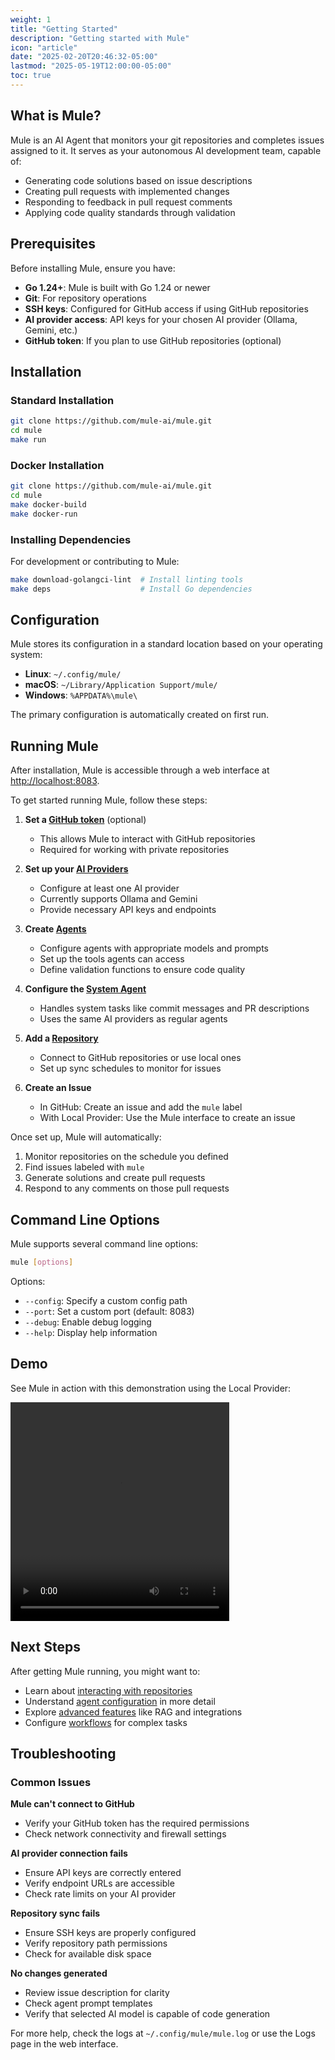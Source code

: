 ```yaml
---
weight: 1
title: "Getting Started"
description: "Getting started with Mule"
icon: "article"
date: "2025-02-20T20:46:32-05:00"
lastmod: "2025-05-19T12:00:00-05:00"
toc: true
---
```


## What is Mule?

Mule is an AI Agent that monitors your git repositories and completes issues assigned to it. It serves as your autonomous AI development team, capable of:

- Generating code solutions based on issue descriptions
- Creating pull requests with implemented changes
- Responding to feedback in pull request comments
- Applying code quality standards through validation

## Prerequisites

Before installing Mule, ensure you have:

- **Go 1.24+**: Mule is built with Go 1.24 or newer
- **Git**: For repository operations
- **SSH keys**: Configured for GitHub access if using GitHub repositories
- **AI provider access**: API keys for your chosen AI provider (Ollama, Gemini, etc.)
- **GitHub token**: If you plan to use GitHub repositories (optional)

## Installation

### Standard Installation

```bash
git clone https://github.com/mule-ai/mule.git
cd mule
make run
```

### Docker Installation

```bash
git clone https://github.com/mule-ai/mule.git
cd mule
make docker-build
make docker-run
```

### Installing Dependencies

For development or contributing to Mule:

```bash
make download-golangci-lint  # Install linting tools
make deps                    # Install Go dependencies
```

## Configuration

Mule stores its configuration in a standard location based on your operating system:

- **Linux**: `~/.config/mule/`
- **macOS**: `~/Library/Application Support/mule/`
- **Windows**: `%APPDATA%\mule\`

The primary configuration is automatically created on first run.

## Running Mule

After installation, Mule is accessible through a web interface at [http://localhost:8083](http://localhost:8083).

To get started running Mule, follow these steps:

1. **Set a [GitHub token](/docs/Settings/general)** (optional)
   - This allows Mule to interact with GitHub repositories
   - Required for working with private repositories

2. **Set up your [AI Providers](/docs/Settings/ai-providers)**
   - Configure at least one AI provider
   - Currently supports Ollama and Gemini
   - Provide necessary API keys and endpoints

3. **Create [Agents](/docs/Settings/agents)**
   - Configure agents with appropriate models and prompts
   - Set up the tools agents can access
   - Define validation functions to ensure code quality

4. **Configure the [System Agent](/docs/Settings/system-agent)**
   - Handles system tasks like commit messages and PR descriptions
   - Uses the same AI providers as regular agents

5. **Add a [Repository](/docs/Repositories/adding-a-repository)**
   - Connect to GitHub repositories or use local ones
   - Set up sync schedules to monitor for issues

6. **Create an Issue**
   - In GitHub: Create an issue and add the `mule` label
   - With Local Provider: Use the Mule interface to create an issue

Once set up, Mule will automatically:
1. Monitor repositories on the schedule you defined
2. Find issues labeled with `mule`
3. Generate solutions and create pull requests
4. Respond to any comments on those pull requests

## Command Line Options

Mule supports several command line options:

```bash
mule [options]
```

Options:
- `--config`: Specify a custom config path
- `--port`: Set a custom port (default: 8083)
- `--debug`: Enable debug logging
- `--help`: Display help information

## Demo

See Mule in action with this demonstration using the Local Provider:

<video controls src="https://storage.googleapis.com/mule-storage/devteam-local-demo.webm" width="350" height="350" type="video/webm"></video>

## Next Steps

After getting Mule running, you might want to:

- Learn about [interacting with repositories](/docs/Repositories/interacting-with-a-repository)
- Understand [agent configuration](/docs/Settings/agents) in more detail
- Explore [advanced features](/docs/Advanced) like RAG and integrations
- Configure [workflows](/docs/Settings/workflows) for complex tasks

## Troubleshooting

### Common Issues

**Mule can't connect to GitHub**
- Verify your GitHub token has the required permissions
- Check network connectivity and firewall settings

**AI provider connection fails**
- Ensure API keys are correctly entered
- Verify endpoint URLs are accessible
- Check rate limits on your AI provider

**Repository sync fails**
- Ensure SSH keys are properly configured
- Verify repository path permissions
- Check for available disk space

**No changes generated**
- Review issue description for clarity
- Check agent prompt templates
- Verify that selected AI model is capable of code generation

For more help, check the logs at `~/.config/mule/mule.log` or use the Logs page in the web interface.